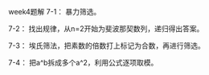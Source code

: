 week4题解
7-1：
暴力筛选。

7-2：
找出规律，从n=2开始为斐波那契数列，递归得出答案。

7-3：
埃氏筛法，把素数的倍数打上标记为合数，再进行筛选。

7-4：
把a^b拆成多个a^2，利用公式逐项取模。